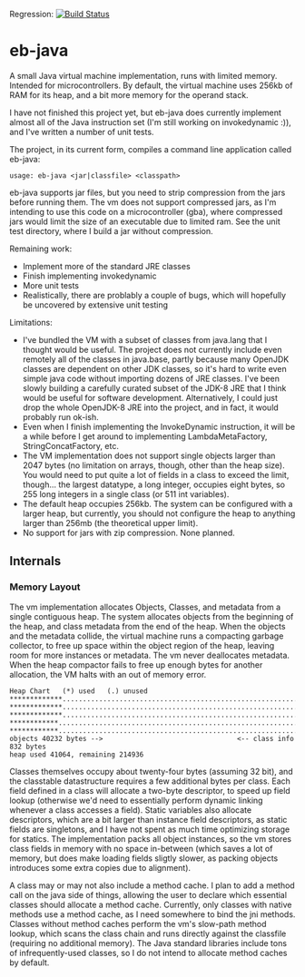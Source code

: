 Regression: [![Build Status](https://app.travis-ci.com/evanbowman/eb-java.svg?branch=master)](https://app.travis-ci.com/evanbowman/eb-java)


# eb-java

A small Java virtual machine implementation, runs with limited memory. Intended for microcontrollers.
By default, the virtual machine uses 256kb of RAM for its heap, and a bit more memory for the operand stack.

I have not finished this project yet, but eb-java does currently implement almost all of the Java instruction set (I'm still working on invokedynamic :)), and I've written a number of unit tests.

The project, in its current form, compiles a command line application called eb-java:
```
usage: eb-java <jar|classfile> <classpath>
```
eb-java supports jar files, but you need to strip compression from the jars before running them. The vm does not support compressed jars, as I'm intending to use this code on a microcontroller (gba), where compressed jars would limit the size of an executable due to limited ram. See the unit test directory, where I build a jar without compression.


Remaining work:
* Implement more of the standard JRE classes
* Finish implementing invokedynamic
* More unit tests
* Realistically, there are problably a couple of bugs, which will hopefully be uncovered by extensive unit testing


Limitations:
* I've bundled the VM with a subset of classes from java.lang that I thought would be useful. The project does not currently include even remotely all of the classes in java.base, partly because many OpenJDK classes are dependent on other JDK classes, so it's hard to write even simple java code without importing dozens of JRE classes. I've been slowly building a carefully curated subset of the JDK-8 JRE that I think would be useful for software development. Alternatively, I could just drop the whole OpenJDK-8 JRE into the project, and in fact, it would probably run ok-ish. 
* Even when I finish implementing the InvokeDynamic instruction, it will be a while before I get around to implementing LambdaMetaFactory, StringConcatFactory, etc.
* The VM implementation does not support single objects larger than 2047 bytes (no limitation on arrays, though, other than the heap size). You would need to put quite a lot of fields in a class to exceed the limit, though... the largest datatype, a long integer, occupies eight bytes, so 255 long integers in a single class (or 511 int variables).
* The default heap occupies 256kb. The system can be configured with a larger heap, but currently, you should not configure the heap to anything larger than 256mb (the theoretical upper limit).
* No support for jars with zip compression. None planned.

## Internals

### Memory Layout

The vm implementation allocates Objects, Classes, and metadata from a single contiguous heap. The system allocates objects from the beginning of the heap, and class metadata from the end of the heap. When the objects and the metadata collide, the virtual machine runs a compacting garbage collector, to free up space within the object region of the heap, leaving room for more instances or metadata. The vm never deallocates metadata. When the heap compactor fails to free up enough bytes for another allocation, the VM halts with an out of memory error.
```
Heap Chart   (*) used   (.) unused
*************...................................................................
*************...................................................................
*************...................................................................
************....................................................................
************...................................................................*
objects 40232 bytes -->                                 <-- class info 832 bytes
heap used 41064, remaining 214936
```

Classes themselves occupy about twenty-four bytes (assuming 32 bit), and the classtable datastructure requires a few additional bytes per class. Each field defined in a class will allocate a two-byte descriptor, to speed up field lookup (otherwise we'd need to essentially perform dynamic linking whenever a class accesses a field). Static variables also allocate descriptors, which are a bit larger than instance field descriptors, as static fields are singletons, and I have not spent as much time optimizing storage for statics. The implementation packs all object instances, so the vm stores class fields in memory with no space in-between (which saves a lot of memory, but does make loading fields sligtly slower, as packing objects introduces some extra copies due to alignment).

A class may or may not also include a method cache. I plan to add a method call on the java side of things, allowing the user to declare which essential classes should allocate a method cache. Currently, only classes with native methods use a method cache, as I need somewhere to bind the jni methods. Classes without method caches perform the vm's slow-path method lookup, which scans the class chain and runs directly against the classfile (requiring no additional memory). The Java standard libraries include tons of infrequently-used classes, so I do not intend to allocate method caches by default.
